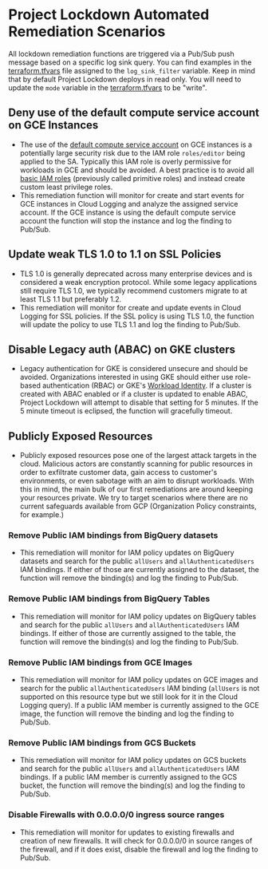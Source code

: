 # Project Lockdown Automated Remediation Scenarios
All lockdown remediation functions are triggered via a Pub/Sub push message based on a specific log sink query. You can find examples in the [terraform.tfvars](../terraform.tfvars) file assigned to the `log_sink_filter` variable. Keep in mind that by default Project Lockdown deploys in read only. You will need to update the `mode` variable in the [terraform.tfvars](../terraform.tfvars) to be "write".

## Deny use of the default compute service account on GCE Instances
- The use of the [default compute service account](https://cloud.google.com/compute/docs/access/service-accounts#default_service_account) on GCE instances is a potentially large security risk due to the IAM role `roles/editor` being applied to the SA. Typically this IAM role is overly permissive for workloads in GCE and should be avoided. A best practice is to avoid all [basic IAM roles](https://cloud.google.com/iam/docs/understanding-roles#basic) (previously called primitive roles) and instead create custom least privilege roles.
- This remediation function will monitor for create and start events for GCE instances in Cloud Logging and analyze the assigned service account. If the GCE instance is using the default compute service account the function will stop the instance and log the finding to Pub/Sub.

## Update weak TLS 1.0 to 1.1 on SSL Policies
- TLS 1.0 is generally deprecated across many enterprise devices and is considered a weak encryption protocol. While some legacy applications still require TLS 1.0, we typically recommend customers migrate to at least TLS 1.1 but preferably 1.2.
- This remediation will monitor for create and update events in Cloud Logging for SSL policies. If the SSL policy is using TLS 1.0, the function will update the policy to use TLS 1.1 and log the finding to Pub/Sub.

## Disable Legacy auth (ABAC) on GKE clusters
- Legacy authentication for GKE is considered unsecure and should be avoided. Organizations interested in using GKE should either use role-based authentication (RBAC) or GKE's [Workload Identity](https://cloud.google.com/kubernetes-engine/docs/how-to/workload-identity). If a cluster is created with ABAC enabled or if a cluster is updated to enable ABAC, Project Lockdown will attempt to disable that setting for 5 minutes. If the 5 minute timeout is eclipsed, the function will gracefully timeout. 

## Publicly Exposed Resources
- Publicly exposed resources pose one of the largest attack targets in the cloud. Malicious actors are constantly scanning for public resources in order to exfiltrate customer data, gain access to customer's environments, or even sabotage with an aim to disrupt workloads. With this in mind, the main bulk of our first remediations are around keeping your resources private. We try to target scenarios where there are no current safeguards available from GCP (Organization Policy constraints, for example.)

### Remove Public IAM bindings from BigQuery datasets
- This remediation will monitor for IAM policy updates on BigQuery datasets and search for the public `allUsers` and `allAuthenticatedUsers` IAM bindings. If either of those are currently assigned to the dataset, the function will remove the binding(s) and log the finding to Pub/Sub.

### Remove Public IAM bindings from BigQuery Tables
- This remediation will monitor for IAM policy updates on BigQuery tables and search for the public `allUsers` and `allAuthenticatedUsers` IAM bindings. If either of those are currently assigned to the table, the function will remove the binding(s) and log the finding to Pub/Sub.

### Remove Public IAM bindings from GCE Images
- This remediation will monitor for IAM policy updates on GCE images and search for the public `allAuthenticatedUsers` IAM binding (`allUsers` is not supported on this resource type but we still look for it in the Cloud Logging query). If a public IAM member is currently assigned to the GCE image, the function will remove the binding and log the finding to Pub/Sub.

### Remove Public IAM bindings from GCS Buckets
- This remediation will monitor for IAM policy updates on GCS buckets and search for the public `allUsers` and `allAuthenticatedUsers` IAM bindings. If a public IAM member is currently assigned to the GCS bucket, the function will remove the binding(s) and log the finding to Pub/Sub.

### Disable Firewalls with 0.0.0.0/0 ingress source ranges
- This remediation will monitor for updates to existing firewalls and creation of new firewalls. It will check for 0.0.0.0/0 in source ranges of the firewall, and if it does exist, disable the firewall and log the finding to Pub/Sub.
